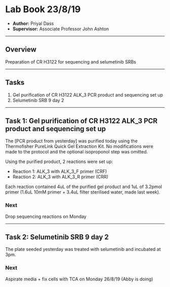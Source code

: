 # Lab Book 23/8/19
- **Author:** Priyal Dass
- **Supervisor:** Associate Professor John Ashton
------------------------------------------------------------------
## Overview

Preparation of CR H3122 for sequencing and selumetinib SRBs

------------------------------------------------------------------
## Tasks

1. Gel purification of CR H3122 ALK_3 PCR product and sequencing set up
2. Selumetinib SRB 9 day 2

------------------------------------------------------------------
## Task 1: Gel purification of CR H3122 ALK_3 PCR product and sequencing set up

The [PCR product from yesterday] was purified today using the Thermofisher PureLink Quick Gel Extraction Kit. No modifications were made to the protocol and the optional isoproponol step was omitted.

Using the purified product, 2 reactions were set up:
- Reaction 1: ALK_3 with ALK_3_F primer (CRF)
- Reaction 2: ALK_3 with ALK_3_R primer (CRR)

Each reaction contained 4uL of the purified gel product and 1uL of 3.2pmol primer (1.6uL 10mM primer + 3.4uL filter sterilised water, made last week).

### Next
Drop sequencing reactions on Monday

------------------------------------------------------------------
## Task 2: Selumetinib SRB 9 day 2

The plate seeded yesterday was treated with selumetinib and incubated at 3pm.

### Next
Aspirate media + fix cells with TCA on Monday 26/8/19 (Abby is doing)
